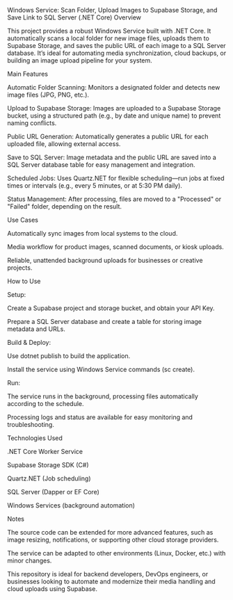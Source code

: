 Windows Service: Scan Folder, Upload Images to Supabase Storage, and Save Link to SQL Server (.NET Core)
Overview

This project provides a robust Windows Service built with .NET Core. It automatically scans a local folder for new image files, uploads them to Supabase Storage, and saves the public URL of each image to a SQL Server database. It’s ideal for automating media synchronization, cloud backups, or building an image upload pipeline for your system.

Main Features

Automatic Folder Scanning:
Monitors a designated folder and detects new image files (JPG, PNG, etc.).

Upload to Supabase Storage:
Images are uploaded to a Supabase Storage bucket, using a structured path (e.g., by date and unique name) to prevent naming conflicts.

Public URL Generation:
Automatically generates a public URL for each uploaded file, allowing external access.

Save to SQL Server:
Image metadata and the public URL are saved into a SQL Server database table for easy management and integration.

Scheduled Jobs:
Uses Quartz.NET for flexible scheduling—run jobs at fixed times or intervals (e.g., every 5 minutes, or at 5:30 PM daily).

Status Management:
After processing, files are moved to a "Processed" or "Failed" folder, depending on the result.

Use Cases

Automatically sync images from local systems to the cloud.

Media workflow for product images, scanned documents, or kiosk uploads.

Reliable, unattended background uploads for businesses or creative projects.

How to Use

Setup:

Create a Supabase project and storage bucket, and obtain your API Key.

Prepare a SQL Server database and create a table for storing image metadata and URLs.

Build & Deploy:

Use dotnet publish to build the application.

Install the service using Windows Service commands (sc create).

Run:

The service runs in the background, processing files automatically according to the schedule.

Processing logs and status are available for easy monitoring and troubleshooting.

Technologies Used

.NET Core Worker Service

Supabase Storage SDK (C#)

Quartz.NET (Job scheduling)

SQL Server (Dapper or EF Core)

Windows Services (background automation)

Notes

The source code can be extended for more advanced features, such as image resizing, notifications, or supporting other cloud storage providers.

The service can be adapted to other environments (Linux, Docker, etc.) with minor changes.

This repository is ideal for backend developers, DevOps engineers, or businesses looking to automate and modernize their media handling and cloud uploads using Supabase.
